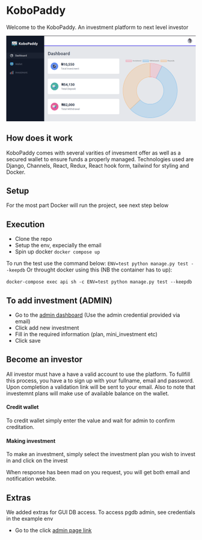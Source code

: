 # KoboPaddy
 Welcome to the KoboPaddy. An investment platform to next level investor
 
[![Banner](dashboard.png)](https://kobopaddy.onrender.com)
 


## How does it work
KoboPaddy comes with several varities of invesment offer as well as a secured wallet to ensure funds a properly managed.
Technologies used are Django, Channels, React, Redux, React hook form, tailwind for styling and Docker.

## Setup
For the most part Docker will run the project, see next step below


## Execution

* Clone the repo
* Setup the env, expecially the email
* Spin up docker `docker compose up`

To run the test use the command below:
`ENV=test python manage.py test --keepdb`
Or throught docker using this (NB the container has to up):

`docker-compose exec api sh -c ENV=test python manage.py test --keepdb`

## To add investment (ADMIN)
* Go to the  <a href="http://localhost:8000/admin">admin dashboard</a> (Use the admin credential provided via email)
* Click add new investment
* Fill in the required information (plan, mini_investment etc)
* Click save

## Become an investor
All investor must have a have a valid account to use the platform. To fullfill this process, you have a to sign up with your fullname, email and password. Upon completion a validation link will be sent to your email. 
Also to note that investemnt plans will make use of available balance on the wallet.

#### Credit wallet
To credit wallet simply enter the value and wait for admin to confirm creditation.

#### Making investment
To make an investment, simply select the investment plan you wish to invest in and click on the invest

When response has been mad on you request, you will get both email and notification website.


## Extras
We added extras for GUI DB access.
To access pgdb admin, see credentials in the example env
* Go to the click <a href="http://localhost:5050">admin page link</a> 